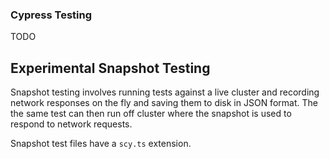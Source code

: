 ### Cypress Testing

TODO

## Experimental Snapshot Testing

Snapshot testing involves running tests against a live cluster and recording network responses on the fly and saving them to disk in JSON format. The the same test can then run off cluster where the snapshot is used to respond to network requests.

Snapshot test files have a `scy.ts` extension.